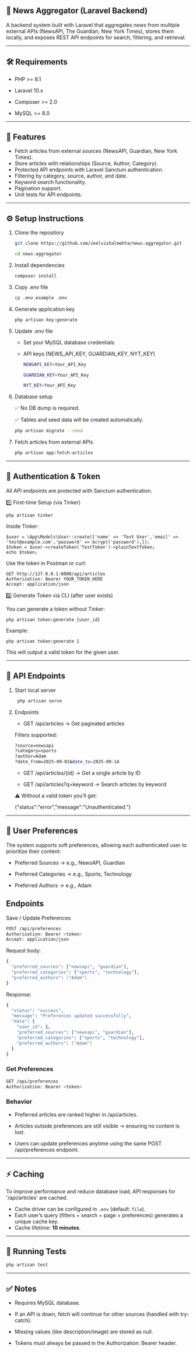 ## 📰 News Aggregator (Laravel Backend)

A backend system built with Laravel that aggregates news from multiple external APIs (NewsAPI, The Guardian, New York Times), stores them locally, and exposes REST API endpoints for search, filtering, and retrieval.

----

## 🛠 Requirements

- PHP >= 8.1

- Laravel 10.x

- Composer >= 2.0

- MySQL >= 8.0

---


## 🚀 Features
- Fetch articles from external sources (NewsAPI, Guardian, New York Times).
- Store articles with relationships (Source, Author, Category).
- Protected API endpoints with Laravel Sanctum authentication.
- Filtering by category, source, author, and date.
- Keyword search functionality.
- Pagination support.
- Unit tests for API endpoints.

---

## ⚙️ Setup Instructions

1) Clone the repository
   ```bash
   git clone https://github.com/zeelvishalmehta/news-aggregator.git
   
   cd news-aggregator

2) Install dependencies
   ```bash
   composer install

3) Copy .env file
   ```bash
   cp .env.example .env

4) Generate application key
   ```bash
   php artisan key:generate

5) Update .env file
   
    - Set your MySQL database credentials
      
    - API keys (NEWS_API_KEY, GUARDIAN_KEY, NYT_KEY)
         ```bash
        NEWSAPI_KEY=Your_API_Key
         
        GUARDIAN_KEY=Your_API_Key
         
        NYT_KEY=Your_API_Key

6) Database setup

   ✅ No DB dump is required.
   
   ✅ Tables and seed data will be created automatically.
   
   ```bash
   php artisan migrate --seed   

8) Fetch articles from external APIs
   ```bash
   php artisan app:fetch-articles

---

## 🔑 Authentication & Token

All API endpoints are protected with Sanctum authentication.

1️⃣ First-time Setup (via Tinker)

    php artisan tinker

Inside Tinker:

    $user = \App\Models\User::create(['name' => 'Test User','email' => 'test@example.com','password' => bcrypt('password'),]);
    $token = $user->createToken('TestToken')->plainTextToken;    
    echo $token;

Use the token in Postman or curl:

    GET http://127.0.0.1:8000/api/articles
    Authorization: Bearer YOUR_TOKEN_HERE
    Accept: application/json

2️⃣ Generate Token via CLI (after user exists)

You can generate a token without Tinker:

    php artisan token:generate {user_id}

Example:

    php artisan token:generate 1

This will output a valid token for the given user.

---

## 📡 API Endpoints

1. Start local server
   ```bash
    php artisan serve

2. Endpoints

    - GET /api/articles → Get paginated articles
      
    Filters supported:
   
    ```bash
    ?source=newsapi
    ?category=sports
    ?author=Adam
    ?date_from=2025-09-01&date_to=2025-09-14
    ```

    - GET /api/articles/{id} → Get a single article by ID

    - GET /api/articles?q=keyword → Search articles by keyword
    

   ⚠️ Without a valid token you’ll get:
    
     {"status":"error","message":"Unauthenticated."}
     

---

## 👤 User Preferences

The system supports soft preferences, allowing each authenticated user to prioritize their content:

- Preferred Sources → e.g., NewsAPI, Guardian

- Preferred Categories → e.g., Sports, Technology

- Preferred Authors → e.g., Adam

## Endpoints

Save / Update Preferences

```bash
POST /api/preferences
Authorization: Bearer <token>
Accept: application/json
```

Request body:

```bash
{
  "preferred_sources": ["newsapi", "guardian"],
  "preferred_categories": ["sports", "technology"],
  "preferred_authors": ["Adam"]
}
```

Response:

```bash
{
  "status": "success",
  "message": "Preferences updated successfully",
  "data": {
    "user_id": 1,
    "preferred_sources": ["newsapi", "guardian"],
    "preferred_categories": ["sports", "technology"],
    "preferred_authors": ["Adam"]
  }
}
```

### Get Preferences

```bash
GET /api/preferences
Authorization: Bearer <token>
```

### Behavior

- Preferred articles are ranked higher in /api/articles.

- Articles outside preferences are still visible → ensuring no content is lost.

- Users can update preferences anytime using the same POST /api/preferences endpoint.


---


## ⚡ Caching

To improve performance and reduce database load, API responses for '/api/articles' are cached.

- Cache driver can be configured in `.env` (default: `file`).
- Each user’s query (filters + search + page + preferences) generates a unique cache key.
- Cache lifetime: **10 minutes**.
  

---


## 🧪 Running Tests

```bash
php artisan test
```

---

## ✅ Notes

- Requires MySQL database.

- If an API is down, fetch will continue for other sources (handled with try-catch).

- Missing values (like description/image) are stored as null.

- Tokens must always be passed in the Authorization: Bearer <token> header.
